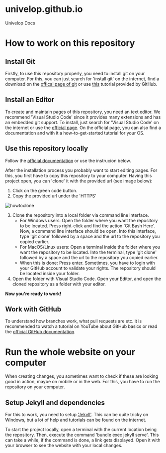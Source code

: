 # univelop.github.io
Univelop Docs

# How to work on this repository
## Install Git
Firstly, to use this repository properly, you need to install git on your computer.
For this, you can just search for 'install git' on the internet, find a download on the [offical page of git](https://git-scm.com/) or use [this](https://github.com/git-guides/install-git) tutorial provided by GitHub.

## Install an Editor
To create and maintain pages of this repository, you need an text editor. We recommend 'Visual Studio Code' since it provides many extensions and has an embedded git support.
To install, just search for 'Visual Studio Code' on the internet or use the [official page](https://code.visualstudio.com/).
On the official page, you can also find a documentation and with it a how-to-get-started tutorial for your OS.

## Use this repository locally
Follow the [official documentation](https://docs.github.com/en/repositories/creating-and-managing-repositories/cloning-a-repository) or use the instrucion below.

After the installation process you probably want to start editing pages. For this, you first have to copy this repository to your computer.
Having this project open, you can 'clone' it with the provided url (see image below):
1. Click on the green code button.
2. Copy the provided url under the 'HTTPS'

![howtoclone](https://github.com/univelop/univelop.github.io/assets/81417798/7f9bad65-058b-4b52-aca0-1fc009ed116e)

3. Clone the repository into a local folder via command line interface.
   - For Windows users: Open the folder where you want the repository to be located. Press right-click and find the action 'Git Bash Here'. Now, a command line interface should be open. Into this interface, type 'git clone' followed by a space and the url to the repository you copied earlier.
   - For MacOS/Linux users: Open a terminal inside the folder where you want the repository to be located. Into the terminal, type 'git clone' followed by a space and the url to the repository you copied earlier.
   - When this is done: Press enter. Sometimes, you have to login with your GitHub account to validate your rights. The repository should be located inside your folder.
4. Open the folder with Visual Studio Code. Open your Editor, and open the cloned repository as a folder with your editor.

**Now you're ready to work!**

## Work with GitHub

To understand how branches work, what pull requests are etc. it is recommended to watch a tutorial on YouTube about GitHub basics or read the [official GitHub documentation](https://docs.github.com/en).

# Run the whole website on your computer

When creating changes, you sometimes want to check if these are looking good in action, maybe on mobile or in the web. For this, you have to run the repository on your computer.

## Setup Jekyll and dependencies

For this to work, you need to setup ['Jekyll'](https://jekyllrb.com/docs/). This can be quite tricky on Windows, but a lot of help and tutorials can be found on the internet.


To start the project locally, open a terminal with the current location being the repository. 
Then, execute the command 'bundle exec jekyll serve'. This can take a while, if the command is done, a link gets displayed. 
Open it with your browser to see the website with your local changes.
